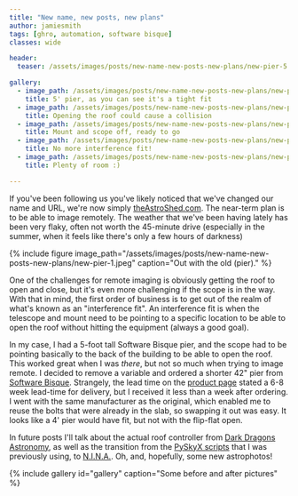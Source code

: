 ```yaml
---
title: "New name, new posts, new plans"
author: jamiesmith
tags: [ghro, automation, software bisque]
classes: wide

header:
  teaser: /assets/images/posts/new-name-new-posts-new-plans/new-pier-5.jpeg

gallery:
  - image_path: /assets/images/posts/new-name-new-posts-new-plans/new-pier-1.jpeg
    title: 5' pier, as you can see it's a tight fit
  - image_path: /assets/images/posts/new-name-new-posts-new-plans/new-pier-2.jpeg
    title: Opening the roof could cause a collision
  - image_path: /assets/images/posts/new-name-new-posts-new-plans/new-pier-3.jpeg
    title: Mount and scope off, ready to go
  - image_path: /assets/images/posts/new-name-new-posts-new-plans/new-pier-4.jpeg
    title: No more interference fit!
  - image_path: /assets/images/posts/new-name-new-posts-new-plans/new-pier-5.jpeg
    title: Plenty of room :)

---
```


If you've been following us you've likely noticed that we've changed our name
and URL, we're now simply [theAstroShed.com](https://www.theAstroShed.com). The
near-term plan is to be able to image remotely.  The weather that we've been
having lately has been very flaky, often not worth the 45-minute drive
(especially in the summer, when it feels like there's only a few hours of
darkness)

{%
  include figure image_path="/assets/images/posts/new-name-new-posts-new-plans/new-pier-1.jpeg"
  caption="Out with the old (pier)."
%}

<!--more-->

One of the challenges for remote imaging is obviously getting the roof to open
and close, but it's even more challenging if the scope is in the way. With that
in mind, the first order of business is to get out of the realm of what's known
as an "interference fit". An interference fit is when the telescope and mount
need to be pointing to a specific location to be able to open the roof without
hitting the equipment (always a good goal).

In my case, I had a 5-foot tall Software Bisque pier, and the scope had to be
pointing basically to the back of the building to be able to open the roof. This
worked great when I was *there*, but not so much when trying to image remote. I
decided to remove a variable and ordered a shorter 42" pier from [Software
Bisque](https://www.bisque.com/). Strangely, the lead time on the [product
page](https://www.bisque.com/product/mx-pier/) stated a 6-8 week lead-time for
delivery, but I received it less than a week after ordering. I went with the
same manufacturer as the original, which enabled me to reuse the bolts that were
already in the slab, so swapping it out was easy. It looks like a 4' pier would have
fit, but not with the flip-flat open.

In future posts I'll talk about the actual roof controller from 
[Dark Dragons Astronomy](https://darkdragonsastro.com), as well as the transition from the [PySkyX
scripts](https://github.com/jamiesmith/astrophotography/blob/master/PySkyX/run-target-guided.py)
that I was previously using, to [N.I.N.A.](https://nighttime-imaging.eu). Oh,
and, hopefully, some new astrophotos!

{% include gallery id="gallery" caption="Some before and after pictures" %}

